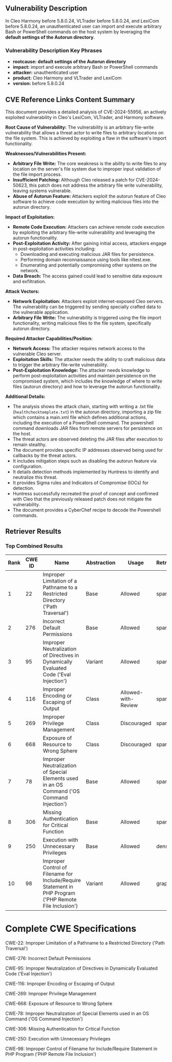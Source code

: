 ## Vulnerability Description
In Cleo Harmony before 5.8.0.24, VLTrader before 5.8.0.24, and LexiCom before 5.8.0.24, an unauthenticated user can import and execute arbitrary Bash or PowerShell commands on the host system by leveraging the **default settings of the Autorun directory**.

### Vulnerability Description Key Phrases
- **rootcause:** **default settings of the Autorun directory**
- **impact:** import and execute arbitrary Bash or PowerShell commands
- **attacker:** unauthenticated user
- **product:** Cleo Harmony and VLTrader and LexiCom
- **version:** before 5.8.0.24

## CVE Reference Links Content Summary
This document provides a detailed analysis of CVE-2024-55956, an actively exploited vulnerability in Cleo's LexiCom, VLTrader, and Harmony software.

**Root Cause of Vulnerability:**
The vulnerability is an arbitrary file-write vulnerability that allows a threat actor to write files to arbitrary locations on the file system. This is achieved by exploiting a flaw in the software's import functionality.

**Weaknesses/Vulnerabilities Present:**
- **Arbitrary File Write:** The core weakness is the ability to write files to any location on the server's file system due to improper input validation of the file import process.
- **Insufficient Patching:** Although Cleo released a patch for CVE-2024-50623, this patch does not address the arbitrary file write vulnerability, leaving systems vulnerable.
- **Abuse of Autorun Feature:** Attackers exploit the autorun feature of Cleo software to achieve code execution by writing malicious files into the autorun directory.

**Impact of Exploitation:**
- **Remote Code Execution:** Attackers can achieve remote code execution by exploiting the arbitrary file-write vulnerability and leveraging the autorun functionality.
- **Post-Exploitation Activity:** After gaining initial access, attackers engage in post-exploitation activities including:
    - Downloading and executing malicious JAR files for persistence.
    - Performing domain reconnaissance using tools like nltest.exe.
    - Enumerating and potentially compromising other systems on the network.
- **Data Breach:** The access gained could lead to sensitive data exposure and exfiltration.

**Attack Vectors:**
- **Network Exploitation:** Attackers exploit internet-exposed Cleo servers. The vulnerability can be triggered by sending specially crafted data to the vulnerable application.
- **Arbitrary File Write:** The vulnerability is triggered using the file import functionality, writing malicious files to the file system, specifically autorun directory.

**Required Attacker Capabilities/Position:**
- **Network Access:** The attacker requires network access to the vulnerable Cleo server.
- **Exploitation Skills:** The attacker needs the ability to craft malicious data to trigger the arbitrary file-write vulnerability.
- **Post-Exploitation Knowledge:** The attacker needs knowledge to perform post-exploitation activities and maintain persistence on the compromised system, which includes the knowledge of where to write files (autorun directory) and how to leverage the autorun functionality.

**Additional Details:**
- The analysis shows the attack chain, starting with writing a .txt file (`healthchecktemplate.txt`) in the autorun directory, importing a zip file which contains a main.xml file which defines additional actions, including the execution of a PowerShell command. The powershell command downloads JAR files from remote servers for persistence on the host.
- The threat actors are observed deleting the JAR files after execution to remain stealthy.
- The document provides specific IP addresses observed being used for callbacks by the threat actors.
- It includes mitigation steps such as disabling the autorun feature via configuration.
- It details detection methods implemented by Huntress to identify and neutralize this threat.
- It provides Sigma rules and Indicators of Compromise (IOCs) for detection.
- Huntress successfully recreated the proof of concept and confirmed with Cleo that the previously released patch does not mitigate the vulnerability.
- The document provides a CyberChef recipe to decode the Powershell commands.

## Retriever Results

### Top Combined Results

| Rank | CWE ID | Name | Abstraction | Usage  | Retrievers | Individual Scores |
|------|--------|------|-------------|-------|------------|-------------------|
| 1 | 22 | Improper Limitation of a Pathname to a Restricted Directory ('Path Traversal') | Base | Allowed | sparse | 0.292 |
| 2 | 276 | Incorrect Default Permissions | Base | Allowed | sparse | 0.283 |
| 3 | 95 | Improper Neutralization of Directives in Dynamically Evaluated Code ('Eval Injection') | Variant | Allowed | sparse | 0.265 |
| 4 | 116 | Improper Encoding or Escaping of Output | Class | Allowed-with-Review | sparse | 0.261 |
| 5 | 269 | Improper Privilege Management | Class | Discouraged | sparse | 0.255 |
| 6 | 668 | Exposure of Resource to Wrong Sphere | Class | Discouraged | sparse | 0.255 |
| 7 | 78 | Improper Neutralization of Special Elements used in an OS Command ('OS Command Injection') | Base | Allowed | sparse | 0.255 |
| 8 | 306 | Missing Authentication for Critical Function | Base | Allowed | sparse | 0.255 |
| 9 | 250 | Execution with Unnecessary Privileges | Base | Allowed | dense | 0.538 |
| 10 | 98 | Improper Control of Filename for Include/Require Statement in PHP Program ('PHP Remote File Inclusion') | Variant | Allowed | graph | 0.002 |



# Complete CWE Specifications

CWE-22: Improper Limitation of a Pathname to a Restricted Directory ('Path Traversal')

CWE-276: Incorrect Default Permissions

CWE-95: Improper Neutralization of Directives in Dynamically Evaluated Code ('Eval Injection')

CWE-116: Improper Encoding or Escaping of Output

CWE-269: Improper Privilege Management

CWE-668: Exposure of Resource to Wrong Sphere

CWE-78: Improper Neutralization of Special Elements used in an OS Command ('OS Command Injection')

CWE-306: Missing Authentication for Critical Function

CWE-250: Execution with Unnecessary Privileges

CWE-98: Improper Control of Filename for Include/Require Statement in PHP Program ('PHP Remote File Inclusion')